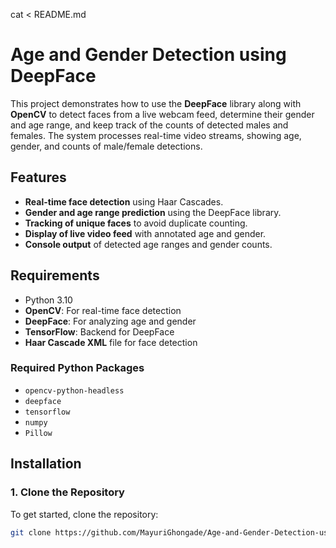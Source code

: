 cat <<EOL > README.md
# Age and Gender Detection using DeepFace

This project demonstrates how to use the **DeepFace** library along with **OpenCV** to detect faces from a live webcam feed, determine their gender and age range, and keep track of the counts of detected males and females. The system processes real-time video streams, showing age, gender, and counts of male/female detections.

## Features
- **Real-time face detection** using Haar Cascades.
- **Gender and age range prediction** using the DeepFace library.
- **Tracking of unique faces** to avoid duplicate counting.
- **Display of live video feed** with annotated age and gender.
- **Console output** of detected age ranges and gender counts.

## Requirements

- Python 3.10 
- **OpenCV**: For real-time face detection
- **DeepFace**: For analyzing age and gender
- **TensorFlow**: Backend for DeepFace
- **Haar Cascade XML** file for face detection

### Required Python Packages

- `opencv-python-headless`
- `deepface`
- `tensorflow`
- `numpy`
- `Pillow`

## Installation

### 1. Clone the Repository

To get started, clone the repository:

```bash
git clone https://github.com/MayuriGhongade/Age-and-Gender-Detection-using-DeepFace.git
